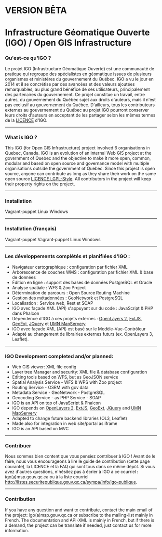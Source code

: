 # VERSION BÊTA

# Infrastructure Géomatique Ouverte (IGO) / Open GIS Infrastructure

### Qu'est-ce qu'IGO ?
Le projet IGO (Infrastructure Géomatique Ouverte) est une communauté de pratique qui regroupe des spécialistes en géomatique issues de plusieurs organismes et ministères du gouvernement du Québec. IGO a vu le jour en 2014 et il se concrétise par des avancées et des valeurs ajoutées remarquables, au plus grand bénéfice de ses utilisateurs, principalement des partenaires du gouvernement. 
Ce projet constitue un travail, entre autres, du gouvernement du Québec sujet aux droits d'auteurs, mais il n'est pas exclusif au gouvernement du Québec. 
D'ailleurs, tous les contributeurs externes au gouvernement du Québec au projet IGO pourront conserver leurs droits d'auteurs en acceptant de les partager selon les mêmes termes de la [LICENCE](LICENCE.txt) d'IGO. 
***
### What is IGO ?
This IGO (for Open GIS Infrastructure) project involved 6 organisations in Quebec, Canada.
IGO is an evolution of an internal Web GIS project at the government of Quebec and the objective to make it more open, common, modular and based on open source and governance model with multiple organisations outside the government of Quebec.
Since this project is open source, anyone can contribute as long as they share their work on the same open source [LICENCE LGPL-Style](LICENSE_ENGLISH.txt). 
All contributors in the project will keep their property rights on the project.

***
### Installation

Vagrant-puppet
Linux
Windows

***
### Installation (français)

Vagrant-puppet
Vagrant-puppet
Linux
Windows

***
### Les développements complétés et planifiées d'IGO :
* Navigateur cartographique : configuration par fichier XML
* Arborescence de couches WMS : configuration par fichier XML & base de données
* Édition en ligne : support des bases de données PostgreSQL et Oracle
* Analyse spatiale : WFS & Zoo Project
* Détermination de parcours : Open Source Routing Machine
* Gestion des métadonnées : GeoNetwork et PostgreSQL
* Localisation : Service web, Rest et SOAP
* IGO avec façade XML (API) s'appuyant sur du code : JavaScript & PHP dans Phalcon
* Dépendence d'IGO à ces projets externes : [OpenLayers 2](https://github.com/openlayers/openlayers), [ExtJS](http://docs.sencha.com/extjs/3.4.0/), [GeoExt](http://geoext.github.io/geoext2/),  [JQuery](https://github.com/jquery/jquery) et [UMN MapServery](https://github.com/mapserver/mapserver)
* IGO avec façade XML (API) est basé sur le Modèle-Vue-Contrôleur
* Adapté au changement de librairies externes futurs (ex. OpenLayers 3, Leaflet).

***
### IGO Development completed and/or planned:
* Web GIS viewer: XML file config
* Layer tree Manager and security: XML file & database configuration
* Editing tools based on WFS, but as GeoJSON service
* Spatial Analysis Service - WFS & WPS with Zoo project
* Routing Service - OSRM with gov data
* Metadata Service - GeoNetwork - PostgreSQL
* Geocoding Service - as PHP Service - SOAP
* IGO is an API on top of JavaScript & Phalcon
* IGO depends on [OpenLayers 2](https://github.com/openlayers/openlayers), [ExtJS](http://docs.sencha.com/extjs/3.4.0/), [GeoExt](http://geoext.github.io/geoext2/),  [JQuery](https://github.com/jquery/jquery) and [UMN MapServery](https://github.com/mapserver/mapserver)
* Adapted to change future backend libraries (OL3, Leaflet)
* Made also for integration in web site/portal as iframe
* IGO is an API based on MVC

***
### Contribuer
Nous sommes bien content que vous pensiez contribuer à IGO ! Avant de le faire, nous vous encourageons à lire le guide de contribution (cette page courante), la LICENCE et la FAQ qui sont tous dans ce même dépôt. Si vous avez d'autres questions, n'hésitez pas à écrier à IGO à ce courriel : igo(a)msp.gouv.qc.ca ou à la liste courriel http://listes.securitepublique.gouv.qc.ca/sympa/info/igo-publique.

***
### Contribution
If you have any question and want to contribute, contact the main email of the project: igo(a)msp.gouv.qc.ca or subscribe to the mailing-list mainly in French. The documentation and API-XML is mainly in French, but if there is a demand, the project can be translate if needed, just contact us for more information.
